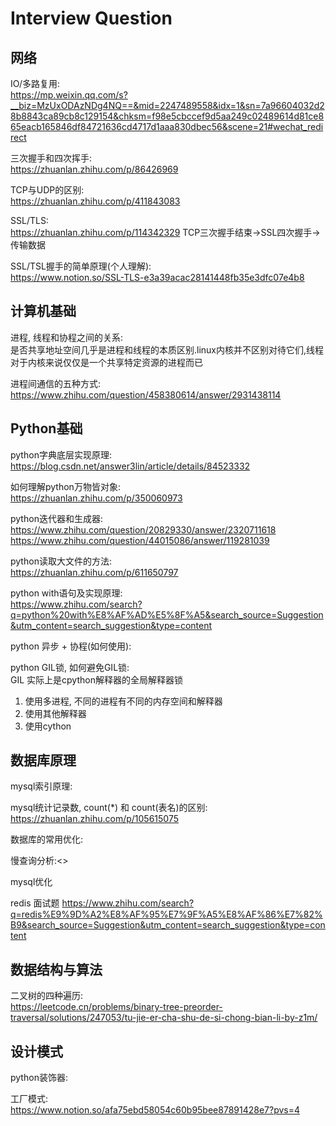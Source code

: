 # Interview Question

## 网络

IO/多路复用:<br>
https://mp.weixin.qq.com/s?__biz=MzUxODAzNDg4NQ==&mid=2247489558&idx=1&sn=7a96604032d28b8843ca89cb8c129154&chksm=f98e5cbccef9d5aa249c02489614d81ce865eacb165846df84721636cd4717d1aaa830dbec56&scene=21#wechat_redirect


三次握手和四次挥手:<br>
https://zhuanlan.zhihu.com/p/86426969

TCP与UDP的区别:<br>
https://zhuanlan.zhihu.com/p/411843083

SSL/TLS:<br>
https://zhuanlan.zhihu.com/p/114342329
TCP三次握手结束->SSL四次握手->传输数据

SSL/TSL握手的简单原理(个人理解):<br>
https://www.notion.so/SSL-TLS-e3a39acac28141448fb35e3dfc07e4b8


## 计算机基础
进程, 线程和协程之间的关系:<br>
是否共享地址空间几乎是进程和线程的本质区别.linux内核并不区别对待它们,线程对于内核来说仅仅是一个共享特定资源的进程而已


进程间通信的五种方式:<br>
https://www.zhihu.com/question/458380614/answer/2931438114




## Python基础

python字典底层实现原理:<br>
https://blog.csdn.net/answer3lin/article/details/84523332

如何理解python万物皆对象:<br>
https://zhuanlan.zhihu.com/p/350060973

python迭代器和生成器:<br>
https://www.zhihu.com/question/20829330/answer/2320711618
https://www.zhihu.com/question/44015086/answer/119281039

python读取大文件的方法:<br>
https://zhuanlan.zhihu.com/p/611650797

python with语句及实现原理:<br>
https://www.zhihu.com/search?q=python%20with%E8%AF%AD%E5%8F%A5&search_source=Suggestion&utm_content=search_suggestion&type=content

python 异步 + 协程(如何使用):<br>


python GIL锁, 如何避免GIL锁:<br>
GIL 实际上是cpython解释器的全局解释器锁
1. 使用多进程, 不同的进程有不同的内存空间和解释器
2. 使用其他解释器
3. 使用cython





## 数据库原理
mysql索引原理:<br>

mysql统计记录数, count(*) 和 count(表名)的区别:<br>
https://zhuanlan.zhihu.com/p/105615075


数据库的常用优化:<br>


慢查询分析:<>




mysql优化

redis  面试题
https://www.zhihu.com/search?q=redis%E9%9D%A2%E8%AF%95%E7%9F%A5%E8%AF%86%E7%82%B9&search_source=Suggestion&utm_content=search_suggestion&type=content



## 数据结构与算法
二叉树的四种遍历:<br>
https://leetcode.cn/problems/binary-tree-preorder-traversal/solutions/247053/tu-jie-er-cha-shu-de-si-chong-bian-li-by-z1m/


## 设计模式

python装饰器:<br>

工厂模式:<br>
https://www.notion.so/afa75ebd58054c60b95bee87891428e7?pvs=4
